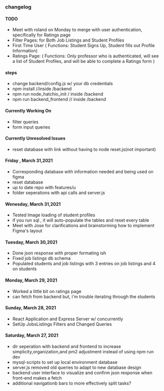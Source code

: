 ### changelog

#### TODO

- Meet with roland on Monday to merge with user authentication, specifically for Ratings page
- Filter Pages: for Both Job Listings and Student Profiles
- First Time User ( Functions: Student Signs Up, Student fills out Profile Information)
- Ratings Page: ( Functions: Only professor who is authenticated, will see a list of Student Profiles, and will be able to complete a Ratings form )

#### steps

- change backend/config.js w/ your db credentials
- npm install //inside /backend
- npm run node_hatchio_init / inside /backend
- npm run backend_frontend // inside /backend

#### Currently Working On

- filter queries
- form input queries

#### Currently Unresolved Issues

- reset database with link without having to node reset.js(not important)

#### Friday , March 31,2021

- Corresponding database with information needed and being used on figma
- reset database
- up to date repo with features/u
- folder seperations with api calls and server.js

#### Wenesday, March 31,2021

- Tested Image loading of student profiles
- if you run sql , it will auto-populate the tables and reset every table
- Meet with Jose for clarifications and brainstorming how to implement Figma's layout

#### Tuesday, March 30,2021

- Done json response with proper formating ish
- Fixed job listings db schema
- Populated students and job listings with 3 entries on job listings and 4 on students

#### Monday, March 29, 2021

- Worked a little bit on ratings page
- can fetch from backend but, i'm trouble iterating through the students

#### Sunday, March 28, 2021

- React Application and Express Server w/ concurrently
- SetUp JobsListings Filters and Changed Queries

#### Saturday, March 27, 2021

- dir seperation with backend and frontend to increase simplicity,organization,and pm2 adjustment instead of using npm run dev
- mysql-scripts to set up local environment database
- server.js removed old queries to adapt to new database design
- backend user interface to visualize and confirm json response when front-end makes a fetch
- additional navigationb bars to more effectively split tasks?
